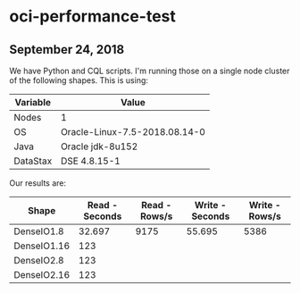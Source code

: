 # oci-performance-test

## September 24, 2018
We have Python and CQL scripts.  I'm running those on a single node cluster of the following shapes.  This is using:

| Variable      | Value                         |
|---------------|-------------------------------|
| Nodes         | 1                             |
| OS            | Oracle-Linux-7.5-2018.08.14-0 |
| Java          | Oracle jdk-8u152              |
| DataStax      | DSE 4.8.15-1                  |

Our results are:

| Shape         | Read - Seconds | Read - Rows/s | Write - Seconds | Write - Rows/s |
|---------------|----------------|---------------|-----------------|----------------|
| DenseIO1.8    | 32.697         | 9175          | 55.695          | 5386
| DenseIO1.16   | 123     |
| DenseIO2.8    | 123     |
| DenseIO2.16   | 123     |
